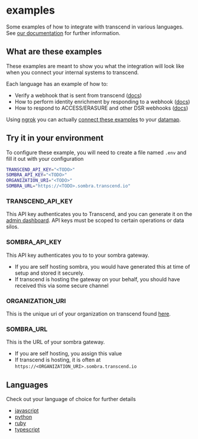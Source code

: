 # examples

Some examples of how to integrate with transcend in various languages. See [our documentation](https://docs.transcend.io/) for further information.

## What are these examples

These examples are meant to show you what the integration will look like when you connect your internal systems to transcend.

Each language has an example of how to:

- Verify a webhook that is sent from transcend ([docs](https://docs.transcend.io/docs/receiving-webhooks))
- How to perform identity enrichment by responding to a webhook ([docs](https://docs.transcend.io/docs/identity-enrichment))
- How to respond to ACCESS/ERASURE and other DSR webhooks ([docs](https://docs.transcend.io/docs/responding-to-dsrs))

Using [ngrok](https://ngrok.com/) you can actually [connect these examples](https://app.transcend.io/data-map/silos?integrationName=server) to your [datamap](https://app.transcend.io/data-map).

## Try it in your environment

To configure these example, you will need to create a file named `.env` and fill it out with your configuration

```sh
TRANSCEND_API_KEY="<TODO>"
SOMBRA_API_KEY="<TODO>"
ORGANIZATION_URI="<TODO>"
SOMBRA_URL="https://<TODO>.sombra.transcend.io"
```

### TRANSCEND_API_KEY

This API key authenticates you to Transcend, and you can generate it on the [admin dashboard](https://app.transcend.io/settings#Developer).
API keys must be scoped to certain operations or data silos.

### SOMBRA_API_KEY

This API key authenticates you to to your sombra gateway.

- If you are self hosting sombra, you would have generated this at time of setup and stored it securely.
- If transcend is hosting the gateway on your behalf, you should have received this via some secure channel

### ORGANIZATION_URI

This is the unique uri of your organization on transcend found [here](https://app.transcend.io/settings#OrganizationSettings).

### SOMBRA_URL

This is the URL of your sombra gateway.

- If you are self hosting, you assign this value
- If transcend is hosting, it is often at `https://<ORGANIZATION_URI>.sombra.transcend.io`

## Languages

Check out your language of choice for further details

- [javascript](./javascript)
- [python](./python)
- [ruby](./ruby)
- [typescript](./typescript)
